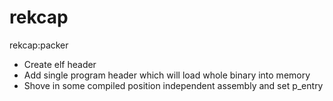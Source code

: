 # rekcap
rekcap:packer

 * Create elf header
 * Add single program header which will load whole binary into memory
 * Shove in some compiled position independent assembly and set p_entry
